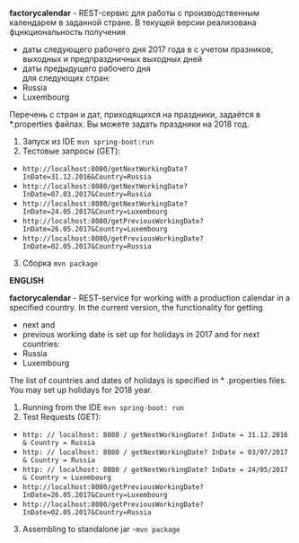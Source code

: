 **factorycalendar** - REST-сервис для работы с производственным календарем в заданной стране.
В текущей версии реализована фцнкциональность получения
- даты следующего рабочего дня 2017 года в с учетом празников, выходных и предпраздничных выходных дней
- даты предыдущего рабочего дня  
для следующих стран:
- Russia
- Luxembourg

Перечень с стран и дат, приходящихся на праздники, задаётся в *.properties файлах. Вы можете задать праздники на 2018 год.


1. Запуск из IDE `mvn spring-boot:run`
2. Тестовые запросы (GET):
- `http://localhost:8080/getNextWorkingDate?InDate=31.12.2016&Country=Russia`
- `http://localhost:8080/getNextWorkingDate?InDate=07.03.2017&Country=Russia`
- `http://localhost:8080/getNextWorkingDate?InDate=24.05.2017&Country=Luxembourg`
- `http://localhost:8080/getPreviousWorkingDate?InDate=26.05.2017&Country=Luxembourg`
- `http://localhost:8080/getPreviousWorkingDate?InDate=02.05.2017&Country=Russia`
3. Сборка `mvn package`


**ENGLISH**

**factorycalendar** - REST-service for working with a production calendar in a specified country.
In the current version, the functionality for getting 
- next and
- previous working date 
is set up for holidays in 2017 and for next countries:
- Russia
- Luxembourg

The list of countries and dates of holidays is specified in * .properties files. You may set up holidays for 2018 year.


1. Running from the IDE `mvn spring-boot: run`
2. Test Requests (GET):
- `http: // localhost: 8080 / getNextWorkingDate? InDate = 31.12.2016 & Country = Russia`
- `http: // localhost: 8080 / getNextWorkingDate? InDate = 03/07/2017 & Country = Russia`
- `http: // localhost: 8080 / getNextWorkingDate? InDate = 24/05/2017 & Country = Luxembourg`
- `http://localhost:8080/getPreviousWorkingDate?InDate=26.05.2017&Country=Luxembourg`
- `http://localhost:8080/getPreviousWorkingDate?InDate=02.05.2017&Country=Russia`
3. Assembling to standalone jar -`mvn package`